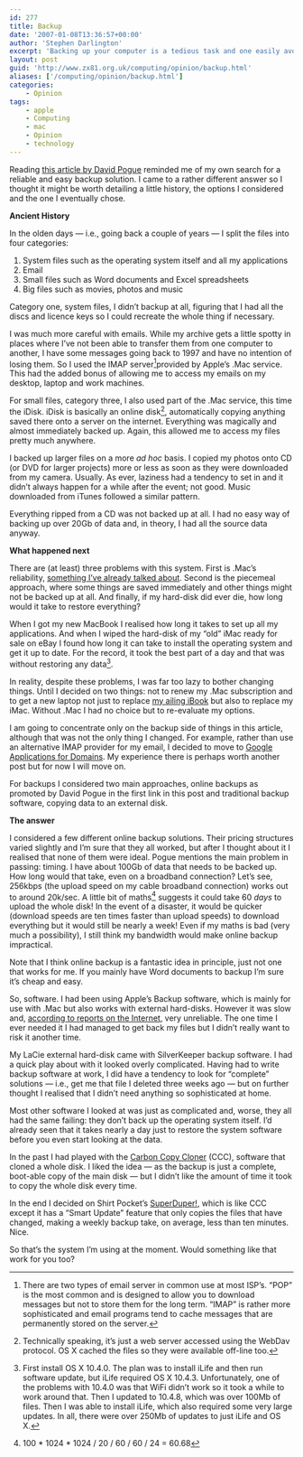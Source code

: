 ```yaml
---
id: 277
title: Backup
date: '2007-01-08T13:36:57+00:00'
author: 'Stephen Darlington'
excerpt: 'Backing up your computer is a tedious task and one easily avoided until that day when your machine won''t start. Hoping to forestall the inevitable I re-evaluate my options.'
layout: post
guid: 'http://www.zx81.org.uk/computing/opinion/backup.html'
aliases: ['/computing/opinion/backup.html']
categories:
    - Opinion
tags:
    - apple
    - Computing
    - mac
    - Opinion
    - technology
---
```


Reading [this article by David Pogue](http://www.nytimes.com/2007/01/04/technology/04pogue.html?ex=1168664400&en=0698b30749aa2dfb&ei=5070&emc=eta1 "Fewer Excuses for Not Doing a PC Backup") reminded me of my own search for a reliable and easy backup solution. I came to a rather different answer so I thought it might be worth detailing a little history, the options I considered and the one I eventually chose.

**Ancient History**

In the olden days — i.e., going back a couple of years — I split the files into four categories:

1. System files such as the operating system itself and all my applications
2. Email
3. Small files such as Word documents and Excel spreadsheets
4. Big files such as movies, photos and music

Category one, system files, I didn’t backup at all, figuring that I had all the discs and licence keys so I could recreate the whole thing if necessary.

I was much more careful with emails. While my archive gets a little spotty in places where I’ve not been able to transfer them from one computer to another, I have some messages going back to 1997 and have no intention of losing them. So I used the IMAP server[^1]provided by Apple’s .Mac service. This had the added bonus of allowing me to access my emails on my desktop, laptop and work machines.

For small files, category three, I also used part of the .Mac service, this time the iDisk. iDisk is basically an online disk[^2], automatically copying anything saved there onto a server on the internet. Everything was magically and almost immediately backed up. Again, this allowed me to access my files pretty much anywhere.

I backed up larger files on a more *ad hoc* basis. I copied my photos onto CD (or DVD for larger projects) more or less as soon as they were downloaded from my camera. Usually. As ever, laziness had a tendency to set in and it didn’t always happen for a while after the event; not good. Music downloaded from iTunes followed a similar pattern.

Everything ripped from a CD was not backed up at all. I had no easy way of backing up over 20Gb of data and, in theory, I had all the source data anyway.

**What happened next**

There are (at least) three problems with this system. First is .Mac’s reliability, [something I’ve already talked about](http://www.zx81.org.uk/computing/opinion/mac-defection.html ".Mac reliability"). Second is the piecemeal approach, where some things are saved immediately and other things might not be backed up at all. And finally, if my hard-disk did ever die, how long would it take to restore everything?

When I got my new MacBook I realised how long it takes to set up all my applications. And when I wiped the hard-disk of my “old” iMac ready for sale on eBay I found how long it can take to install the operating system and get it up to date. For the record, it took the best part of a day and that was without restoring any data[^3].

In reality, despite these problems, I was far too lazy to bother changing things. Until I decided on two things: not to renew my .Mac subscription and to get a new laptop not just to replace [my ailing iBook](http://www.zx81.org.uk/blog/rip.html "Obituary for my iBook") but also to replace my iMac. Without .Mac I had no choice but to re-evaluate my options.

I am going to concentrate only on the backup side of things in this article, although that was not the only thing I changed. For example, rather than use an alternative IMAP provider for my email, I decided to move to [Google Applications for Domains](http://www.google.com/a/ "Google Apps"). My experience there is perhaps worth another post but for now I will move on.

For backups I considered two main approaches, online backups as promoted by David Pogue in the first link in this post and traditional backup software, copying data to an external disk.

**The answer**

I considered a few different online backup solutions. Their pricing structures varied slightly and I’m sure that they all worked, but after I thought about it I realised that none of them were ideal. Pogue mentions the main problem in passing: timing. I have about 100Gb of data that needs to be backed up. How long would that take, even on a broadband connection? Let’s see, 256kbps (the upload speed on my cable broadband connection) works out to around 20k/sec. A little bit of maths[^4] suggests it could take 60 *days* to upload the whole disk! In the event of a disaster, it would be quicker (download speeds are ten times faster than upload speeds) to download everything but it would still be nearly a week! Even if my maths is bad (very much a possibility), I still think my bandwidth would make online backup impractical.

Note that I think online backup is a fantastic idea in principle, just not one that works for me. If you mainly have Word documents to backup I’m sure it’s cheap and easy.

So, software. I had been using Apple’s Backup software, which is mainly for use with .Mac but also works with external hard-disks. However it was slow and, [according to reports on the Internet](http://chriswjohnson.blogspot.com/2006/11/apples-backup-3-hopeless-junk.html "Apple Backup is hopeless junk"), very unreliable. The one time I ever needed it I had managed to get back my files but I didn’t really want to risk it another time.

My LaCie external hard-disk came with SilverKeeper backup software. I had a quick play about with it looked overly complicated. Having had to write backup software at work, I did have a tendency to look for “complete” solutions — i.e., get me that file I deleted three weeks ago — but on further thought I realised that I didn’t need anything so sophisticated at home.

Most other software I looked at was just as complicated and, worse, they all had the same failing: they don’t back up the operating system itself. I’d already seen that it takes nearly a day just to restore the system software before you even start looking at the data.

In the past I had played with the [Carbon Copy Cloner](http://www.bombich.com/software/ccc.html) (CCC), software that cloned a whole disk. I liked the idea — as the backup is just a complete, boot-able copy of the main disk — but I didn’t like the amount of time it took to copy the whole disk every time.

In the end I decided on Shirt Pocket’s [SuperDuper!](http://www.shirt-pocket.com/SuperDuper/ "SuperDuper! backup software"), which is like CCC except it has a “Smart Update” feature that only copies the files that have changed, making a weekly backup take, on average, less than ten minutes. Nice.

So that’s the system I’m using at the moment. Would something like that work for you too?
[^1]: There are two types of email server in common use at most ISP’s. “POP” is the most common and is designed to allow you to download messages but not to store them for the long term. “IMAP” is rather more sophisticated and email programs tend to cache messages that are permanently stored on the server.
[^2]: Technically speaking, it’s just a web server accessed using the WebDav protocol. OS X cached the files so they were available off-line too.
[^3]: First install OS X 10.4.0. The plan was to install iLife and then run software update, but iLife required OS X 10.4.3. Unfortunately, one of the problems with 10.4.0 was that WiFi didn’t work so it took a while to work around that. Then I updated to 10.4.8, which was over 100Mb of files. Then I was able to install iLife, which also required some very large updates. In all, there were over 250Mb of updates to just iLife and OS X.
[^4]: 100 \* 1024 \* 1024 / 20 / 60 / 60 / 24 = 60.68
